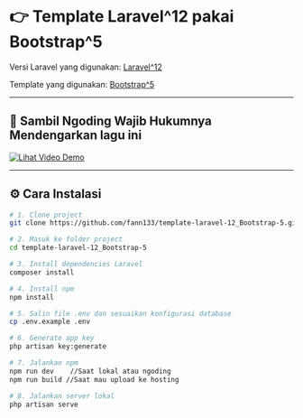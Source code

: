 # 👉 Template Laravel^12 pakai Bootstrap^5

Versi Laravel yang digunakan: [Laravel^12](https://laravel.com/docs/12.x)

Template yang digunakan: [Bootstrap^5](https://getbootstrap.com/)

---

## 🎥 Sambil Ngoding Wajib Hukumnya Mendengarkan lagu ini

[![Lihat Video Demo](https://img.youtube.com/vi/CtRIsakAgjQ/0.jpg)](https://youtu.be/CtRIsakAgjQ?si=Durnh1AAhMHUqCLS "Klik untuk menonton di YouTube")

---

## ⚙️ Cara Instalasi

```bash
# 1. Clone project
git clone https://github.com/fann133/template-laravel-12_Bootstrap-5.git

# 2. Masuk ke folder project
cd template-laravel-12_Bootstrap-5

# 3. Install dependencies Laravel
composer install

# 4. Install npm
npm install

# 5. Salin file .env dan sesuaikan konfigurasi database
cp .env.example .env

# 6. Generate app key
php artisan key:generate

# 7. Jalankan npm
npm run dev    //Saat lokal atau ngoding
npm run build //Saat mau upload ke hosting

# 8. Jalankan server lokal
php artisan serve
